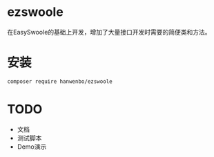 # ezswoole
在EasySwoole的基础上开发，增加了大量接口开发时需要的简便类和方法。

# 安装
```sh
composer require hanwenbo/ezswoole
```

# TODO
- 文档
- 测试脚本
- Demo演示